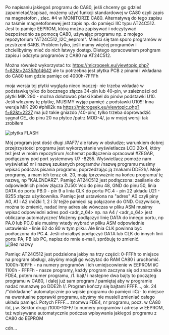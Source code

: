 Po napisaniu jakiegoś programu do CA80, jeśli chcemy go gdzieś zapamietać/zapisać, możemy użyć funkcji standardowej w CA80 czyli zapis na magnetofon , zlec. #4 w MONITORZE CA80. Alternatywą do tego zapisu na taśmie magnetofonewej jest zapis np. do pamięci IIC typu AT24C512. Jest to pamięc EEPROM, którą można zapisywać i odczytywać bezpośrednio za pomocą CA80, używając programu np. z mojego repozytorium "AT24C512_I2C_eeprom". Mieści się tam sporo programów w przstrzeni  64KB. Problem tylko, jeśli mamy więćej programów i chcielibyśmy mieć do nich łatwyy dostęp. Dletego opracowałem prohgram  zapisu i odczytu programów z CA80 na AT24C512.

Można również wykorzystać to:
https://microgeek.eu/viewtopic.php?f=82&t=2435#p14642
ale tu potrzebna jest płytka PCB z pinami i wkładana do CA80 tam gdzie pamięc od 4000h-7FFFh

moja wersja tej płytki wygląda nieco inaczej- nie trzeba wkładać w podstawkę tylko do bocznego złącza 34-pin lub 40-pin, w zależności od płytki MIK 290 - można dolutować płaski kabel do pinów podstawki U10. Jeśli wlozymy tę płytkę, MUSIMY wyjąc pamięć z podstawki U10!!!
Inna wersja MIK 290 #phill2k na 
https://microgeek.eu/viewtopic.php?f=82&t=2227
ma już takie gniazdo /40-pin/, tylko trzeba doprowadzić sygnał CE_ do pinu 20 na płytce /patrz MOD-4/, ja w mojej wersji tak zrobiłem

![płytka FLASH](https://github.com/user-attachments/assets/9889acc2-78af-43b0-8375-c0d04c20b75a)


Mój program jest dość długi /#AF7/ ale łatwy w obsłudze; warunkiem dobrej przejrzystości programu jest wykorzystanie wyświetlacza LCD 20x4, który też jest w moim repozytirum /schemat podłączenia opracował #ZEGAR, podłączony pod port systemowy U7 -8255. Wyświetlacz pomoże nam wyświetlać nr i nazwę szukanych programów /nazwę programu musimy wpisać podczas pisania programu, poprzedzając ją znakami DDE2h/.
Moje programy, a mam ich teraz ok. 20, mają /przeważnie na końcu programu/ tę nazwę, np "KALENDARZ". Pamięć AT24C512 jest podłączona: zasilanie do odpowiednich pinów złącza ZU50: Vcc do pinu 48, GND do pinu 50, linia DATA do portu PB.0 - pin 9 a linia CLK do portu PC.4 - pin 22 układu U21 - 8255 złącza użytkownika. Pamięc jest ustawiona na "adres" A0 czyli piny A0, A1 i A2 /nóżki 1, 2 i 3/ tejże pamięci są połączone do GND. Oczywiście, można to zmienić, nadać inny adres ale wówczas w pliku ASM musimy wpisać odpowiedni adres pod <adr_z_64>  np. na A4 / <adr_o_64> jest obliczany automatyczne/
Możemy podlączyć linię DATA do innego portu, np PA.0 lub PC.0 ale musimy wtedy wybrać w pliku ASM odpowiednie ustawienia - linie 62 do 80 w tym pliku. Ale linia CLK powinna być podłaczona do PC.4. Jeśli chciałbyś podłączyć DATA lub CLK do innych linii portu PA, PB lub PC, napisz do mnie e-mail, spróbuję to zmienić.
![Bez nazwy](https://github.com/user-attachments/assets/32ad6697-c475-4d30-9b34-6ec4a4c1d2fb)


Pamięc AT24C512 jest podzielona jakby na trzy części:
0-FFFh to miejsce na program obsługi, abyśmy mogli go wczytać do RAM CA80 i uruchomić.
1000h-10FFh -  na numery programów i ich umiejscowienie w EEPROM iiC
1100h - FFFFh - nasze programy, każdy program zaczyna się od znacznika FDE4, potem numer programu, /1. bajt/ i następne dwa bajty to począteg programu w CA80, i dalej już sam program / pamiętaj aby w programie nadać munazwę po DDE2h !/. Program kończy się bajtami FFFF..., ok. 24 /"dokładane" automatycznie po wpisie programu do pamięci iiC/- to miejsce na ewentualne poprawki programu, abyśmy nie musieli zmieniać całego układu pamięci. Potych FFFF... znomwu FDE4, nr programu, pocz. w CA80 itd, j.w.
Sektor drugi /1000-10FF/ to numery programów i adresy w EEPROM, też wpisywane automatycznie podczas wpisywania jakiegoś programu z CA80 do EEPROM

cdn...
